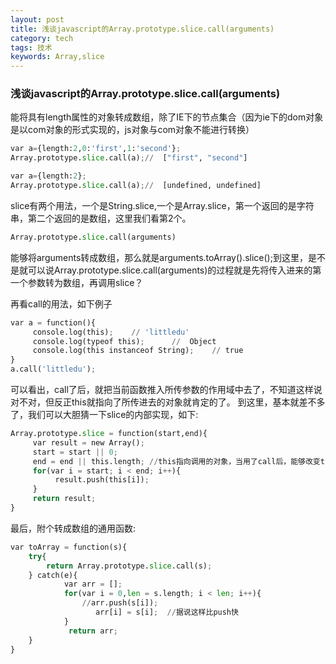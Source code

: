 ```yaml
---
layout: post
title: 浅谈javascript的Array.prototype.slice.call(arguments)
category: tech
tags: 技术
keywords: Array,slice
---
```


###  浅谈javascript的Array.prototype.slice.call(arguments)

能将具有length属性的对象转成数组，除了IE下的节点集合（因为ie下的dom对象是以com对象的形式实现的，js对象与com对象不能进行转换）

``` python
var a={length:2,0:'first',1:'second'};
Array.prototype.slice.call(a);//  ["first", "second"]

var a={length:2};
Array.prototype.slice.call(a);//  [undefined, undefined]
```

slice有两个用法，一个是String.slice,一个是Array.slice，第一个返回的是字符串，第二个返回的是数组，这里我们看第2个。


``` python
Array.prototype.slice.call(arguments)
```

能够将arguments转成数组，那么就是arguments.toArray().slice();到这里，是不是就可以说Array.prototype.slice.call(arguments)的过程就是先将传入进来的第一个参数转为数组，再调用slice？



再看call的用法，如下例子
``` python
var a = function(){
     console.log(this);    // 'littledu'
     console.log(typeof this);      //  Object
     console.log(this instanceof String);    // true
}
a.call('littledu');
```

可以看出，call了后，就把当前函数推入所传参数的作用域中去了，不知道这样说对不对，但反正this就指向了所传进去的对象就肯定的了。
到这里，基本就差不多了，我们可以大胆猜一下slice的内部实现，如下:
``` python
Array.prototype.slice = function(start,end){
     var result = new Array();
     start = start || 0;
     end = end || this.length; //this指向调用的对象，当用了call后，能够改变this的指向，也就是指向传进来的对象，这是关键
     for(var i = start; i < end; i++){
          result.push(this[i]);
     }
     return result;
}
```

最后，附个转成数组的通用函数:

``` python
var toArray = function(s){
    try{
        return Array.prototype.slice.call(s);
    } catch(e){
            var arr = [];
            for(var i = 0,len = s.length; i < len; i++){
                //arr.push(s[i]);
                   arr[i] = s[i];  //据说这样比push快
            }
             return arr;
    }
}
```